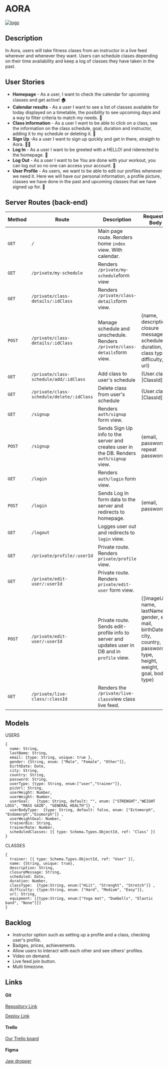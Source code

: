 # AORA

[![logo](https://res.cloudinary.com/dbggt3o28/image/upload/v1605774696/AORA-logo_AORA_-_PNK_-_Tagline_ful5wg.jpg)](https://res.cloudinary.com/dbggt3o28/image/upload/v1605774696/AORA-logo_AORA_-_PNK_-_Tagline_ful5wg.jpg)

## Description

In Aora, users will take fitness clases from an instructor in a live feed wherever and whenever they want. Users can schedule clases depending on their time availability and keep a log of classes they have taken in the past.

## User Stories

- **Homepage** - As a user, I want to check the calendar for upcoming classes and get active! 🏠
- **Calendar results** - As a user I want to see a list of classes available for today displayed on a timetable, the posibility to see upcoming days and a way to filter criteria to match my needs. 🔎
- **Class information** - As a user I want to be able to click on a class, see the information on the class schedule, goal, duration and instructor, adding it to my schedule or deleting it. 💪
- **Sign Up** -As a user I want to sign up quickly and get in there, straigth to Aora. 🏋️‍♂️
- **Log In** - As a user I want to be greeted with a HELLO! and riderected to the homepage. 🙌 
- **Log Out** - As a user I want to be  You are done with your workout, you can log out so no one can access your account. 👋
- **User Profile** - As users, we want to be able to edit our profiles whenever we need it. Here we will have our personal information, a profile picture, classes we have done in the past and upcoming classes that we have signed up for. 🥊

## Server Routes (back-end)

| **Method** | **Route**                                 | **Description**                                              | **Request - Body**                                           |
| ---------- | ----------------------------------------- | ------------------------------------------------------------ | ------------------------------------------------------------ |
| `GET`      | `/`                                       | Main page route. Renders home `index` view. With calendar.   |                                                              |
| `GET`      | `/private/my-schedule`                    | Renders `/private/my-schedule`form view                      |                                                              |
| `GET`      | `/private/class-details/:idClass`         | Renders `/private/class-details`form view.                   |                                                              |
| `POST`     | `/private/class-details/:idClass`         | Manage schedule and unschedule. Renders `/private/class-details`form view. | {name, description, closure message, schedule, duration, class type, difficulty, url} |
| `GET`      | `/private/class-schedule/add/:idClass`    | Add class to user's schedule                                 | {User.class: [ClassId]}`                                     |
| `GET`      | `/private/class-schedule/delete/:idClass` | Delete class from user's schedule                            | {User.class: [ClassId]}`                                     |
| `GET`      | `/signup`                                 | Renders `auth/signup` form view.                             |                                                              |
| `POST`     | `/signup`                                 | Sends Sign Up info to the server and creates user in the DB. Renders `auth/signup` view. | {email, password, repeat password}                           |
| `GET`      | `/login`                                  | Renders `auth/login` form view.                              |                                                              |
| `POST`     | `/login`                                  | Sends Log In form data to the server and redirects to homepage. | {email, password}                                            |
| `GET`      | `/logout`                                 | Logges user out and redirects to `login` view.               |                                                              |
| `GET`      | `/private/profile/:userId`                | Private route. Renders `private/profile` view.               |                                                              |
| `GET`      | `/private/edit-user/:userId`              | Private route. Renders `private/edit-user` form view.        |                                                              |
| `POST`     | `/private/edit-user/:userId`              | Private route. Sends edit-profile info to server and updates user in DB and in `profile` view. | {[imageUrl], name, lastName, gender, e-mail, birthDate, city, country, password, type, height, weight, goal, body type} |
| `GET`      | `/private/live-class/:classId`            | Renders the `/private/live-class`view class live feed.       |                                                              |

## Models

USERS

```
{
  name: String,
  lastName: String,
  email: {type: String, unique: true },
  gender: {String, enum: ["Male", "Female", "Other"]},
  birthDate: Date,
  city: String,
  country: String,
  password: String,
  userType: {type: String, enum:["user","trainer"]},
  picUrl: String,
  userHeight: Number,
  userWeight: Number,
  userGoal:   {type: String, default: "", enum: ["STRENGHT","WEIGHT LOSS", "MASS GAIN", "GENERAL HEALTH"]} ,
  userBodyType:  {type: String, default: false, enum: ["Ectomorph", "Endomorph","Esomorph"]} ,
  userWeightGoal: Number,
  trainerBio: String,
  trainerRate: Number,
  scheduledClasses: [{ type: Schema.Types.ObjectId, ref: ‘Class’ }]
}
```

CLASSES

```
{
  trainer: [{ type: Schema.Types.ObjectId, ref: "User" }],
  name: {String, unique: true},
  description: String,
  closureMessage: String,
  scheduled: Date,
  duration: Number,
  classType:  {type:String, enum:["Hiit", "Strenght", "Stretch"]} ,
  difficulty: {type:String, enum: ["Hard", "Medium", "Easy"]},
  url: String,
  equipment: [{type:String, enum:["Yoga mat", "Dumbells", "Elastic band", "None"]}]
}
```

## Backlog

- Instructor option such as setting up a profile and a class, checking user's profile.
- Badges, prices, achievements.
- Allow users to interact with each other and see others' profiles.
- Video on demand.
- Live feed join button.
- Multi timezone.

## Links

#### Git

[Repository Link](https://github.com/mirko1075/Aora)

[Deploy Link](https://why-so-serial.herokuapp.com/)

#### Trello

[Our Trello board](https://trello.com/b/yAu4Puzc/aora)

#### Figma

[Jaw dropper](https://www.figma.com/file/xDs3PWFw0z6c81lIGlABfs/AORA-%40-Ironhack?node-id=872%3A21155)

